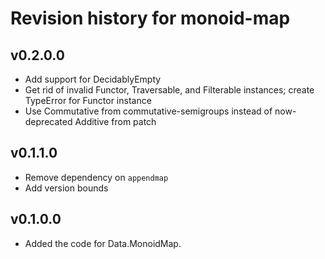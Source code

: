 # Revision history for monoid-map

## v0.2.0.0

* Add support for DecidablyEmpty
* Get rid of invalid Functor, Traversable, and Filterable instances; create TypeError for Functor instance
* Use Commutative from commutative-semigroups instead of now-deprecated Additive from patch

## v0.1.1.0

* Remove dependency on `appendmap`
* Add version bounds

## v0.1.0.0
* Added the code for Data.MonoidMap.
